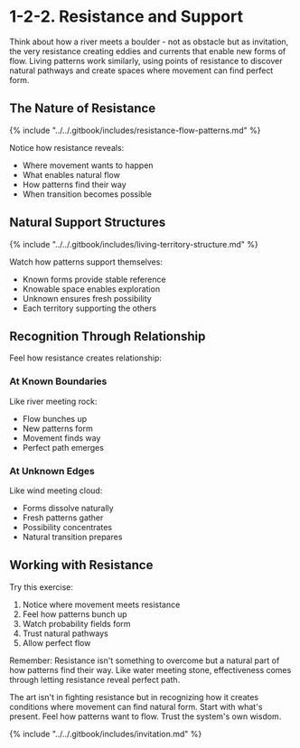 # 1-2-2. Resistance and Support

Think about how a river meets a boulder - not as obstacle but as invitation, the very resistance creating eddies and currents that enable new forms of flow. Living patterns work similarly, using points of resistance to discover natural pathways and create spaces where movement can find perfect form.

## The Nature of Resistance

{% include "../../.gitbook/includes/resistance-flow-patterns.md" %}

Notice how resistance reveals:

* Where movement wants to happen
* What enables natural flow
* How patterns find their way
* When transition becomes possible

## Natural Support Structures

{% include "../../.gitbook/includes/living-territory-structure.md" %}

Watch how patterns support themselves:

* Known forms provide stable reference
* Knowable space enables exploration
* Unknown ensures fresh possibility
* Each territory supporting the others

## Recognition Through Relationship

Feel how resistance creates relationship:

### At Known Boundaries

Like river meeting rock:

* Flow bunches up
* New patterns form
* Movement finds way
* Perfect path emerges

### At Unknown Edges

Like wind meeting cloud:

* Forms dissolve naturally
* Fresh patterns gather
* Possibility concentrates
* Natural transition prepares

## Working with Resistance

Try this exercise:

1. Notice where movement meets resistance
2. Feel how patterns bunch up
3. Watch probability fields form
4. Trust natural pathways
5. Allow perfect flow

Remember: Resistance isn't something to overcome but a natural part of how patterns find their way. Like water meeting stone, effectiveness comes through letting resistance reveal perfect path.

The art isn't in fighting resistance but in recognizing how it creates conditions where movement can find natural form. Start with what's present. Feel how patterns want to flow. Trust the system's own wisdom.

{% include "../../.gitbook/includes/invitation.md" %}

